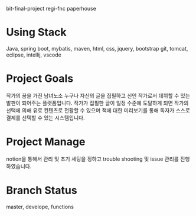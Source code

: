 bit-final-project regi-fnc
paperhouse

# Using Stack
Java, spring boot, mybatis, maven, html, css, jquery, bootstrap
git, tomcat, eclipse, intellij, vscode

# Project Goals
작가의 꿈을 가진 남녀노소 누구나 자신의 글을 집필하고 신인 작가로서 데뷔할 수 있는 발판이 되어주는 플랫폼입니다.
작가가 집필한 글이 일정 수준에 도달하게 되면 작가의 선택에 의해 유료 컨텐츠로 전활할 수 있으며 책에 대한 미리보기를 통해 독자가 스스로 결제를 선택할 수 있는 시스템입니다.

# Project Manage
notion을 통해서 관리 및 초기 세팅을 정하고 trouble shooting 및 issue 관리를 진행하였습니다.

# Branch Status
master, develope, functions


